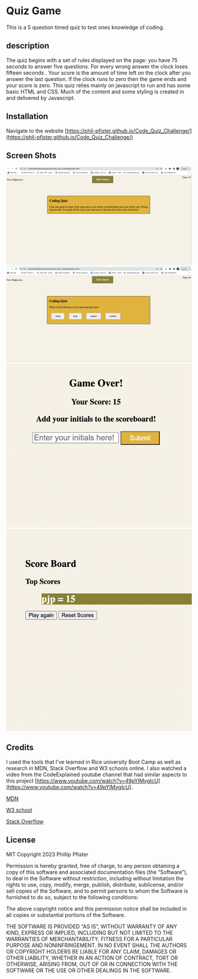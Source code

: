 # Quiz Game

This is a 5 question timed quiz to test ones knowledge of coding.

## description

The quiz begins with a set of rules displayed on the page: you have 75 seconds to answer five questions. For every wrong answer the clock loses fifteen seconds . Your score is the amount of time left on the clock after you answer the last question. If the clock runs to zero then the game ends and your score is zero. This quiz relies mainly on javascript to run and has some basic HTML and CSS.  Much of the content and some styling is created in and delivered by Javascript.

## Installation 

Navigate to the website [https://phil-pfister.github.io/Code_Quiz_Challenge/](https://phil-pfister.github.io/Code_Quiz_Challenge/)

## Screen Shots

![Shot of open page](./assets/images/quiz-open.png)
![Shot of game play](./assets/images/quiz2.png)
![Shot of result page](./assets/images/quiz3.png)
![Shot of scoreboard](./assets/images/quiz4.png)

## Credits

I used the tools that I've learned in Rice university Boot Camp as well as research in MDN, Stack Overflow and W3 schools online.  I also watched a video from the CodeExplained youtube channel that had similar aspects to this project [https://www.youtube.com/watch?v=49pYIMygIcU](https://www.youtube.com/watch?v=49pYIMygIcU).

[MDN](https://developer.mozilla.org/en-US/)

[W3 school](https://www.w3schools.com/)

[Stack Overflow](https://stackoverflow.com/)

## License

MIT
Copyright 2023 Phillip Pfister

Permission is hereby granted, free of charge, to any person obtaining a copy of this software and associated documentation files (the “Software”), to deal in the Software without restriction, including without limitation the rights to use, copy, modify, merge, publish, distribute, sublicense, and/or sell copies of the Software, and to permit persons to whom the Software is furnished to do so, subject to the following conditions:

The above copyright notice and this permission notice shall be included in all copies or substantial portions of the Software.

THE SOFTWARE IS PROVIDED “AS IS”, WITHOUT WARRANTY OF ANY KIND, EXPRESS OR IMPLIED, INCLUDING BUT NOT LIMITED TO THE WARRANTIES OF MERCHANTABILITY, FITNESS FOR A PARTICULAR PURPOSE AND NONINFRINGEMENT. IN NO EVENT SHALL THE AUTHORS OR COPYRIGHT HOLDERS BE LIABLE FOR ANY CLAIM, DAMAGES OR OTHER LIABILITY, WHETHER IN AN ACTION OF CONTRACT, TORT OR OTHERWISE, ARISING FROM, OUT OF OR IN CONNECTION WITH THE SOFTWARE OR THE USE OR OTHER DEALINGS IN THE SOFTWARE.